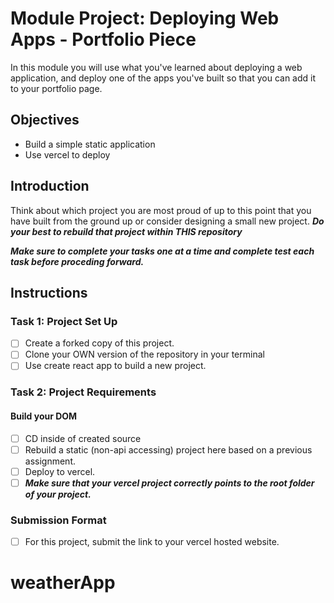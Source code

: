 # Module Project: Deploying Web Apps - Portfolio Piece

In this module you will use what you've learned about deploying a web application, and deploy one of the apps you've built so that you can add it to your portfolio page.


## Objectives
- Build a simple static application
- Use vercel to deploy

## Introduction
Think about which project you are most proud of up to this point that you have built from the ground up or consider designing a small new project. ***Do your best to rebuild that project within THIS repository***

***Make sure to complete your tasks one at a time and complete test each task before proceding forward.***

## Instructions
### Task 1: Project Set Up
* [ ] Create a forked copy of this project.
* [ ] Clone your OWN version of the repository in your terminal
* [ ] Use create react app to build a new project.

### Task 2: Project Requirements
#### Build your DOM
* [ ] CD inside of created source
* [ ] Rebuild a static (non-api accessing) project here based on a previous assignment.
* [ ] Deploy to vercel.
* [ ] ***Make sure that your vercel project correctly points to the root folder of your project.***

### Submission Format
- [ ] For this project, submit the link to your vercel hosted website.
# weatherApp

